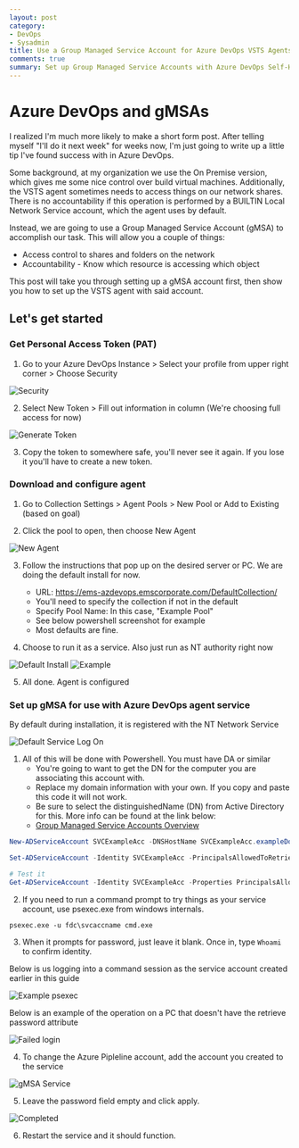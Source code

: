 ```yaml
---
layout: post
category: 
- DevOps
- Sysadmin
title: Use a Group Managed Service Account for Azure DevOps VSTS Agents
comments: true
summary: Set up Group Managed Service Accounts with Azure DevOps Self-Host Build Agents
---
```


# Azure DevOps and gMSAs
I realized I'm much more likely to make a short form post. After telling myself "I'll do it next week" for weeks now, I'm just going to write up a little tip I've found success with in Azure DevOps.

Some background, at my organization we use the On Premise version, which gives me some nice control over build virtual machines. Additionally, the VSTS agent sometimes needs to access things on our network shares. There is no accountability if this operation is performed by a BUILTIN Local Network Service account, which the agent uses by default.

Instead, we are going to use a Group Managed Service Account (gMSA) to accomplish our task. This will allow you a couple of things:

* Access control to shares and folders on the network
* Accountability - Know which resource is accessing which object

This post will take you through setting up a gMSA account first, then show you how to set up the VSTS agent with said account.

## Let's get started

### Get Personal Access Token (PAT)


1. Go to your Azure DevOps Instance > Select your profile from upper right corner > Choose Security

![Security](\assets\2022-10-26\Security-Setting.png)


2. Select New Token > Fill out information in column (We're choosing full access for now)


![Generate Token](\assets\2022-10-26\Generate-Token.png)


3. Copy the token to somewhere safe, you'll never see it again. If you lose it you'll have to create a new token.

### Download and configure agent

1. Go to Collection Settings > Agent Pools > New Pool or Add to Existing (based on goal)


2. Click the pool to open, then choose New Agent


![New Agent](\assets\2022-10-26\New-Agent.png)


3. Follow the instructions that pop up on the desired server or PC. We are doing the default install for now.
	- URL: https://ems-azdevops.emscorporate.com/DefaultCollection/
    - You'll need to specify the collection if not in the default
    - Specify Pool Name: In this case, "Example Pool"
    - See below powershell screenshot for example
    - Most defaults are fine.


4. Choose to run it as a service. Also just run as NT authority right now

![Default Install](\assets\2022-10-26\Default-Install.png)
![Example](\assets\2022-10-26\Example.png)



5. All done. Agent is configured

### Set up gMSA for use with Azure DevOps agent service

By default during installation, it is registered with the NT Network Service

![Default Service Log On](\assets\2022-10-26\Default-Service-Logon.png)


1. All of this will be done with Powershell. You must have DA or similar
	- You're going to want to get the DN for the computer you are associating this account with.
    - Replace my domain information with your own. If you copy and paste this code it will not work.
    - Be sure to select the distinguishedName (DN) from Active Directory for this. More info can be found at the link below:
    - <a href="https://learn.microsoft.com/en-us/windows-server/security/group-managed-service-accounts/group-managed-service-accounts-overview">Group Managed Service Accounts Overview</a>


``` Powershell
New-ADServiceAccount SVCExampleAcc -DNSHostName SVCExampleAcc.exampleDomain.com

Set-ADServiceAccount -Identity SVCExampleAcc -PrincipalsAllowedToRetrieveManagedPassword "CN=WIN10TESTVM,OU=Win10,OU=Desktops,OU=Computers,DC=fdc,DC=prv"

# Test it
Get-ADServiceAccount -Identity SVCExampleAcc -Properties PrincipalsAllowedToRetrieveManagedPassword

```

2. If you need to run a command prompt to try things as your service account, use psexec.exe from windows internals.


``` CMD
psexec.exe -u fdc\svcaccname cmd.exe
```


3. When it prompts for password, just leave it blank. Once in, type ``` Whoami ``` to confirm identity.


Below is us logging into a command session as the service account created earlier in this guide

![Example psexec](\assets\2022-10-26\Example-psexec.png)

Below is an example of the operation on a PC that doesn't have the retrieve password attribute

![Failed login](\assets\2022-10-26\Failed-Login.png)


4. To change the Azure Pipleline account, add the account you created to the service


![gMSA Service](\assets\2022-10-26\gMSA-Service.png)


5. Leave the password field empty and click apply.


![Completed](\assets\2022-10-26\Completed.png)


6. Restart the service and it should function.
